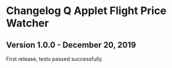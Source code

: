 # Changelog Q Applet Flight Price Watcher

## Version 1.0.0 - December 20, 2019

First release, tests passed successfully.
